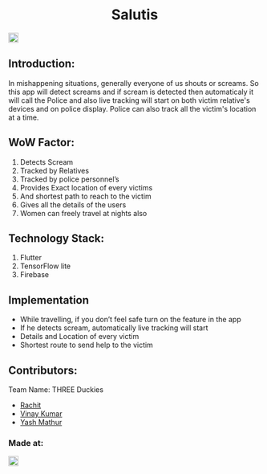 <h1 align="center">Salutis</h1>
<p align="center">
</p>

<a href="https://hack36.com"> <img src="http://bit.ly/BuiltAtHack36" height=20px> </a>


## Introduction:
In mishappening situations, generally everyone of us shouts or screams. So this app will detect screams and if scream is detected then automaticaly it will call the Police and also live tracking will start on both victim relative's devices and on police display. Police can also track all the victim's location at a time.
  
## WoW Factor:
  1) Detects Scream
  2) Tracked by Relatives
  3) Tracked by police personnel’s
  4) Provides Exact location of every victims
  5) And shortest path to reach to the victim
  6) Gives all the details of the users
  7) Women can freely travel at nights also
  
## Technology Stack:
  1) Flutter
  2) TensorFlow lite
  3) Firebase
  
## Implementation
  * While travelling, if you don’t feel safe turn on the feature in the app
  * If he detects scream, automatically live tracking will start
  * Details and Location of every victim
  * Shortest route to send help to the victim

## Contributors:

Team Name: THREE Duckies

* [Rachit](https://github.com/rexj8)
* [Vinay Kumar](https://github.com/DR-NEGATIVE)
* [Yash Mathur](https://github.com/themockingjester)

### Made at:
<a href="https://hack36.com"> <img src="http://bit.ly/BuiltAtHack36" height=20px> </a>
